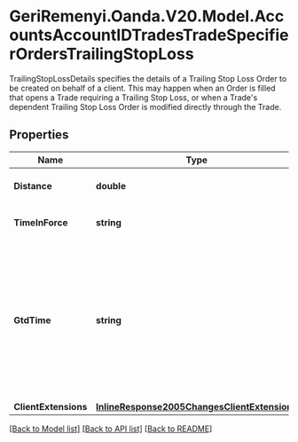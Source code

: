 # GeriRemenyi.Oanda.V20.Model.AccountsAccountIDTradesTradeSpecifierOrdersTrailingStopLoss
TrailingStopLossDetails specifies the details of a Trailing Stop Loss Order to be created on behalf of a client. This may happen when an Order is filled that opens a Trade requiring a Trailing Stop Loss, or when a Trade's dependent Trailing Stop Loss Order is modified directly through the Trade.
## Properties

Name | Type | Description | Notes
------------ | ------------- | ------------- | -------------
**Distance** | **double** | The distance (in price units) from the Trade&#39;s fill price that the Trailing Stop Loss Order will be triggered at. | [optional] 
**TimeInForce** | **string** | The time in force for the created Stop Loss Order. This may only be GTC, GTD or GFD. | [optional] 
**GtdTime** | **string** | A date and time value using either RFC3339 or UNIX time representation. The RFC 3339 representation is a string conforming to https://tools.ietf.org/rfc/rfc3339.txt. The Unix representation is a string representing the number of seconds since the Unix Epoch (January 1st, 1970 at UTC). The value is a fractional number, where the fractional part represents a fraction of a second (up to nine decimal places). | [optional] 
**ClientExtensions** | [**InlineResponse2005ChangesClientExtensions**](InlineResponse2005ChangesClientExtensions.md) |  | [optional] 

[[Back to Model list]](../README.md#documentation-for-models) [[Back to API list]](../README.md#documentation-for-api-endpoints) [[Back to README]](../README.md)

